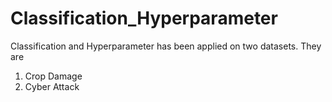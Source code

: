 # Classification_Hyperparameter

Classification and Hyperparameter has been applied on two datasets.
They are
1. Crop Damage
2. Cyber Attack
